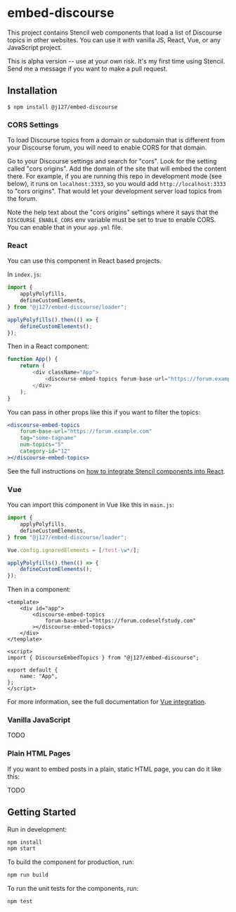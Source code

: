 # embed-discourse

This project contains Stencil web components that load a list of Discourse topics in other websites. You can use it with vanilla JS, React, Vue, or any JavaScript project.

This is alpha version -- use at your own risk. It's my first time using Stencil. Send me a message if you want to make a pull request.

## Installation

```
$ npm install @j127/embed-discourse
```

### CORS Settings

To load Discourse topics from a domain or subdomain that is different from your Discourse forum, you will need to enable CORS for that domain.

Go to your Discourse settings and search for "cors". Look for the setting called "cors origins". Add the domain of the site that will embed the content there. For example, if you are running this repo in development mode (see below), it runs on `localhost:3333`, so you would add `http://localhost:3333` to "cors origins". That would let your development server load topics from the forum.

Note the help text about the "cors origins" settings where it says that the `DISCOURSE_ENABLE_CORS` env variable must be set to true to enable CORS. You can enable that in your `app.yml` file.

### React

You can use this component in React based projects.

In `index.js`:

```javascript
import {
    applyPolyfills,
    defineCustomElements,
} from "@j127/embed-discourse/loader";

applyPolyfills().then(() => {
    defineCustomElements();
});
```

Then in a React component:

```javascript
function App() {
    return (
        <div className="App">
            <discourse-embed-topics forum-base-url="https://forum.example.com"></discourse-embed-topics>
        </div>
    );
}
```

You can pass in other props like this if you want to filter the topics:

```jsx
<discourse-embed-topics
    forum-base-url="https://forum.example.com"
    tag="some-tagname"
    num-topics="5"
    category-id="12"
></discourse-embed-topics>
```

See the full instructions on [how to integrate Stencil components into React](https://stenciljs.com/docs/react).

### Vue

You can import this component in Vue like this in `main.js`:

```javascript
import {
    applyPolyfills,
    defineCustomElements,
} from "@j127/embed-discourse/loader";

Vue.config.ignoredElements = [/test-\w*/];

applyPolyfills().then(() => {
    defineCustomElements();
});
```

Then in a component:

```vue
<template>
    <div id="app">
        <discourse-embed-topics
            forum-base-url="https://forum.codeselfstudy.com"
        ></discourse-embed-topics>
    </div>
</template>

<script>
import { DiscourseEmbedTopics } from "@j127/embed-discourse";

export default {
    name: "App",
};
</script>
```

For more information, see the full documentation for [Vue integration](https://stenciljs.com/docs/vue).

### Vanilla JavaScript

TODO

### Plain HTML Pages

If you want to embed posts in a plain, static HTML page, you can do it like this:

TODO

## Getting Started

Run in development:

```bash
npm install
npm start
```

To build the component for production, run:

```bash
npm run build
```

To run the unit tests for the components, run:

```bash
npm test
```

